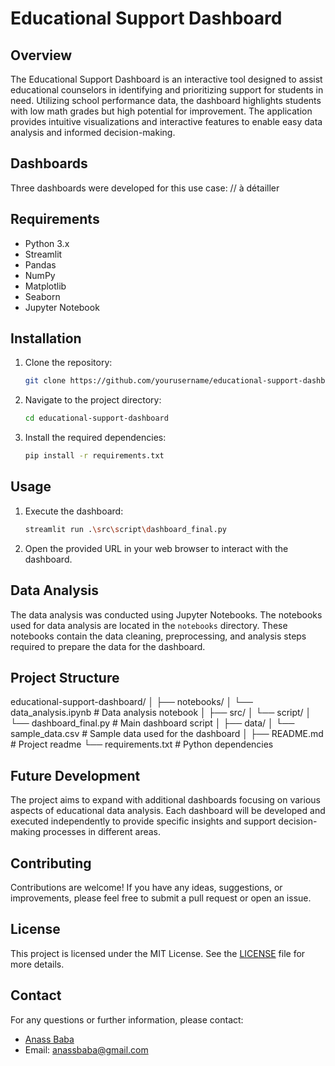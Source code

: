 # Educational Support Dashboard

## Overview
The Educational Support Dashboard is an interactive tool designed to assist educational counselors in identifying and prioritizing support for students in need. Utilizing school performance data, the dashboard highlights students with low math grades but high potential for improvement. The application provides intuitive visualizations and interactive features to enable easy data analysis and informed decision-making.

## Dashboards
Three dashboards were developed for this use case:
// à détailler


## Requirements
- Python 3.x
- Streamlit
- Pandas
- NumPy
- Matplotlib
- Seaborn
- Jupyter Notebook

## Installation
1. Clone the repository:
    ```bash
    git clone https://github.com/yourusername/educational-support-dashboard.git
    ```
2. Navigate to the project directory:
    ```bash
    cd educational-support-dashboard
    ```
3. Install the required dependencies:
    ```bash
    pip install -r requirements.txt
    ```

## Usage
1. Execute the dashboard:
    ```bash
    streamlit run .\src\script\dashboard_final.py
    ```
2. Open the provided URL in your web browser to interact with the dashboard.

## Data Analysis
The data analysis was conducted using Jupyter Notebooks. The notebooks used for data analysis are located in the `notebooks` directory. These notebooks contain the data cleaning, preprocessing, and analysis steps required to prepare the data for the dashboard.

## Project Structure

educational-support-dashboard/
│
├── notebooks/
│ └── data_analysis.ipynb # Data analysis notebook
│
├── src/
│ └── script/
│ └── dashboard_final.py # Main dashboard script
│
├── data/
│ └── sample_data.csv # Sample data used for the dashboard
│
├── README.md # Project readme
└── requirements.txt # Python dependencies

## Future Development
The project aims to expand with additional dashboards focusing on various aspects of educational data analysis. Each dashboard will be developed and executed independently to provide specific insights and support decision-making processes in different areas.

## Contributing
Contributions are welcome! If you have any ideas, suggestions, or improvements, please feel free to submit a pull request or open an issue.

## License
This project is licensed under the MIT License. See the [LICENSE](LICENSE) file for more details.

## Contact
For any questions or further information, please contact:
- [Anass Baba](https://github.com/yourusername)
- Email: anassbaba@gmail.com

